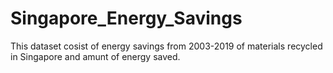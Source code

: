 # Singapore_Energy_Savings
This dataset cosist of energy savings from 2003-2019 of materials recycled in Singapore and amunt of energy saved.
